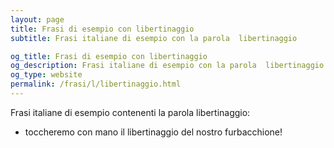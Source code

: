 ```yaml
---
layout: page
title: Frasi di esempio con libertinaggio 
subtitle: Frasi italiane di esempio con la parola  libertinaggio

og_title: Frasi di esempio con libertinaggio 
og_description: Frasi italiane di esempio con la parola  libertinaggio
og_type: website
permalink: /frasi/l/libertinaggio.html
---
```


Frasi italiane di esempio contenenti la parola libertinaggio:


- toccheremo con mano il libertinaggio del nostro furbacchione!

